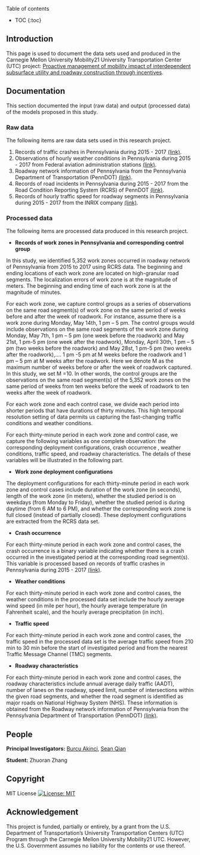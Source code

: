 Table of contents
* TOC
{:toc}
## Introduction 


This page is used to document the data sets used and produced in the Carnegie Mellon University Mobility21 University Transportation Center (UTC) project: [Proactive management of mobility impact of interdependent subsurface utility and roadway construction through incentives](https://ppms.cit.cmu.edu/projects/detail/198).


## Documentation
This section documented the input (raw data) and output (processed data) of the models proposed in this study.
### Raw data

The following items are raw data sets used in this research project. 

1. Records of traffic crashes in Pennsylvania during 2015 - 2017 [(link)](https://pennshare.maps.arcgis.com/apps/webappviewer/index.html?id=8fdbf046e36e41649bbfd9d7dd7c7e7e).
2. Observations of hourly weather conditions in Pennsylvania during 2015 - 2017 from Federal aviation administration stations [(link)](http://climate.met.psu.edu/data/ida/).
3. Roadway network information of Pennsylvania from the Pennsylvania Department of Transportation (PennDOT) [(link)](https://data-pennshare.opendata.arcgis.com/datasets/rmsseg-state-roads).
4. Records of road incidents in Pennsylvania during 2015 - 2017 from the Road Condition Reporting System (RCRS) of PennDOT [(link)](http://www.penndot.gov/Doing-Business/OnlineServices/Pages/Developer-Resources-DocumentationAPI.aspx).
5. Records of hourly traffic speed for roadway segments in Pennsylvania during 2015 - 2017 from the INRIX company [(link)](https://inrix.com/products/speed/).

### Processed data
The following items are processed data produced in this research project.

- **Records of work zones in Pennsylvania and corresponding control group**

In this study, we identified 5,352 work zones occurred in roadway network of Pennsylvania from 2015 to 2017 using RCRS data. The beginning and ending locations of each work zone are located on high-granular road segments. The localization errors of work zone is at the magnitude of meters. The beginning and ending time of each work zone is at the magnitude of minutes.

For each work zone, we capture control groups as a series of observations on the same road segment(s) of work zone on the same period of weeks before and after the week of roadwork. For instance, assume there is a work zone during Monday, May 14th, 1 pm – 5 pm. The control groups would include observations on the same road segments of the work zone during Monday, May 7th, 1 pm – 5 pm (one week before the roadwork) and May 21st, 1 pm-5 pm (one week after the roadwork), Monday, April 30th, 1 pm – 5 pm (two weeks before the roadwork) and May 28st, 1 pm-5 pm (two weeks after the roadwork),…. 1 pm -5 pm at M weeks before the roadwork and 1 pm – 5 pm at M weeks after the roadwork. Here we denote M as the maximum number of weeks before or after the week of roadwork captured. In this study, we set M =10. In other words, the control groups are the observations on the same road segment(s) of the 5,352 work zones on the same period of weeks from ten weeks before the week of roadwork to ten weeks after the week of roadwork.  

For each work zone and each control case, we divide each period into shorter periods that have durations of thirty minutes. This high temporal resolution setting of data permits us capturing the fast-changing traffic conditions and weather conditions.

For each thirty-minute period in each work zone and control case, we capture the following variables as one complete observation: the corresponding deployment configurations,  crash occurrence , weather conditions, traffic speed, and roadway characteristics. The details of these variables will be illustrated in the following part. 

- **Work zone deployment configurations**

The deployment configurations for each thirty-minute period in each work zone and control cases include duration of the work zone (in seconds), length of the work zone (in meters), whether the studied period is on weekdays (from Monday to Friday), whether the studied period is during daytime (from 6 AM to 6 PM), and whether the corresponding work zone is full closed (instead of partially closed). These deployment configurations are extracted from the RCRS data set.

- **Crash occurrence**

For each thirty-minute period in each work zone and control cases, the crash occurrence is a binary variable indicating whether there is a crash occurred in the investigated period at the corresponding road segment(s). This variable is processed based on records of traffic crashes in Pennsylvania during 2015 - 2017 [(link)](https://pennshare.maps.arcgis.com/apps/webappviewer/index.html?id=8fdbf046e36e41649bbfd9d7dd7c7e7e).

- **Weather conditions**

For each thirty-minute period in each work zone and control cases, the weather conditions in the processed data set include the hourly average wind speed (in mile per hour), the hourly average temperature (in Fahrenheit scale), and the hourly average precipitation (in inch). 


- **Traffic speed**

For each thirty-minute period in each work zone and control cases, the traffic speed in the processed data set is the average traffic speed from 210 min to 30 min before the start of investigated period and from the nearest Traffic Message Channel (TMC) segments.

- **Roadway characteristics**

For each thirty-minute period in each work zone and control cases, the roadway characteristics include annual average daily traffic (AADT), number of lanes on the roadway, speed limit, number of intersections within the given road segments, and whether the road segment is identified as major roads on National Highway System (NHS). These information is obtained from the Roadway network information of Pennsylvania from the Pennsylvania Department of Transportation (PennDOT) [(link)](https://data-pennshare.opendata.arcgis.com/datasets/rmsseg-state-roads).


## People
**Principal Investigators:** [Burcu Akinci](https://www.cmu.edu/cee/people/faculty/akinci.html), [Sean Qian](https://www.cmu.edu/cee/people/faculty/qian.html)

**Student:** Zhuoran Zhang
## Copyright
MIT License
[![License: MIT](https://img.shields.io/badge/License-MIT-yellow.svg)](https://opensource.org/licenses/MIT) 

## Acknowledgement
This project is funded, partially or entirely, by a grant from the U.S. Department of Transportation’s University Transportation Centers (UTC) Program through the Carnegie Mellon University Mobility21 UTC. However, the U.S. Government assumes no liability for the contents or use thereof. 

